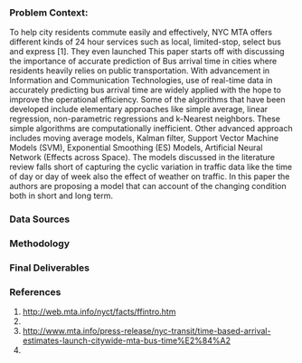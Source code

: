 ### Problem Context:
To help city residents commute easily and effectively, NYC MTA offers different kinds of 24 hour services such as local, limited-stop, select bus and express [1]. They even launched 
This paper starts off with discussing the importance of accurate prediction of Bus arrival time in cities where residents heavily relies on public transportation. With advancement in Information and Communication Technologies, use of real-time data in accurately predicting bus arrival time are widely applied with the hope to improve the operational efficiency. Some of the algorithms that have been developed include elementary approaches like simple average, linear regression, non-parametric regressions and k-Nearest neighbors. These simple algorithms are computationally inefficient. Other advanced approach includes moving average models, Kalman filter, Support Vector Machine Models (SVM), Exponential Smoothing (ES) Models, Artificial Neural Network (Effects across Space). The models discussed in the literature review falls short of capturing the cyclic variation in traffic data like the time of day or day of week also the effect of weather on traffic. In this paper the authors are proposing a model that can account of the changing condition both in short and long term. 

### Data Sources

### Methodology

### Final Deliverables

### References
1. http://web.mta.info/nyct/facts/ffintro.htm
2. 
2. http://www.mta.info/press-release/nyc-transit/time-based-arrival-estimates-launch-citywide-mta-bus-time%E2%84%A2
3. 
